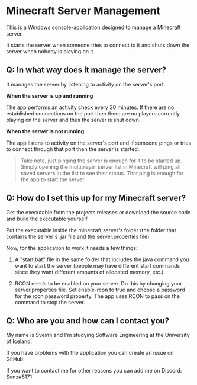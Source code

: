 # Minecraft Server Management

This is a Windows console-application designed to manage a Minecraft server.

It starts the server when someone tries to connect to it and shuts down the server when nobody is playing on it.

## Q: In what way does it manage the server?

It manages the server by listening to activity on the server's port.

**When the server is up and running**

The app performs an activity check every 30 minutes.
If there are no established connections on the port then there are no players currently playing on the server and thus the server is shut down.

**When the server is not running**

The app listens to activity on the server's port and if someone pings or tries to connect through that port then the server is started.

> Take note, just pinging the server is enough for it to be started up. Simply opening the multiplayer server list in Minecraft will ping all saved servers in the list to see their status. That ping is enough for the app to start the server.

## Q: How do I set this up for my Minecraft server?

Get the executable from the projects releases or download the source code and build the executable yourself.

Put the executable inside the minecraft server's folder (the folder that contains the server's .jar file and the server.properties file).

Now, for the application to work it needs a few things:

1. A "start.bat" file in the same folder that includes the java command you want to start the server (people may have different start commands since they want different amounts of allocated memory, etc.).

2. RCON needs to be enabled on your server. Do this by changing your server.properties file. Set enable-rcon to true and choose a password for the rcon.password property. The app uses RCON to pass on the command to stop the server.

## Q: Who are you and how can I contact you?

My name is Sveinn and I'm studying Software Engineering at the University of Iceland.

If you have problems with the application you can create an issue on GitHub.

If you want to contact me for other reasons you can add me on Discord: Senz#5171

